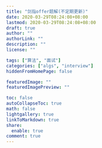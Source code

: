```yaml
---
title: "剑指offer题解(不定期更新)"
date: 2020-03-29T08:24:08+08:00
lastmod: 2020-03-29T08:24:08+08:00
draft: true
author: ""
authorLink: ""
description: ""
license: ""

tags: ["算法", "面试"]
categories: ["algs", "interview"]
hiddenFromHomePage: false

featuredImage: ""
featuredImagePreview: ""

toc: false
autoCollapseToc: true
math: false
lightgallery: true
linkToMarkdown: true
share:
  enable: true
comment: true
---
```


<!--more-->
